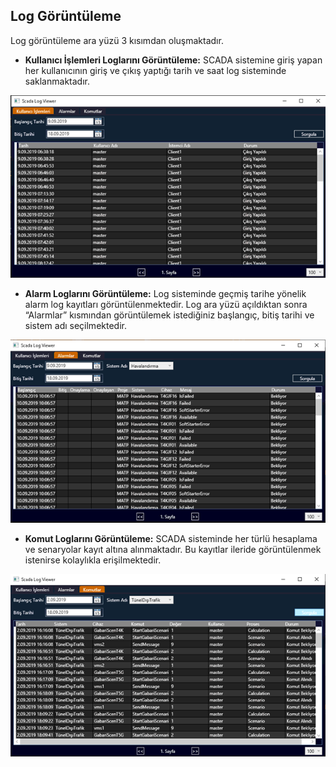 ## **Log Görüntüleme**
Log görüntüleme ara yüzü 3 kısımdan oluşmaktadır.

- **Kullanıcı İşlemleri Loglarını Görüntüleme:** SCADA sistemine giriş yapan her kullanıcının giriş ve çıkış yaptığı tarih ve saat log sisteminde saklanmaktadır. 

![image.png](/.attachments/image-6ac5cb7e-d1ed-4447-b27c-52396cd0c485.png)

- **Alarm Loglarını Görüntüleme:** Log sisteminde geçmiş tarihe yönelik alarm log kayıtları görüntülenmektedir. Log ara yüzü açıldıktan sonra “Alarmlar” kısmından görüntülemek istediğiniz başlangıç, bitiş tarihi ve sistem adı seçilmektedir.

![image.png](/.attachments/image-c762b125-04e2-4221-96b8-72e633288bd5.png)


- **Komut Loglarını Görüntüleme:** SCADA sisteminde her türlü hesaplama ve senaryolar kayıt altına alınmaktadır. Bu kayıtlar ileride görüntülenmek istenirse kolaylıkla erişilmektedir.

![image.png](/.attachments/image-619fe7f8-c0c0-4024-9e63-90849e3988ab.png)